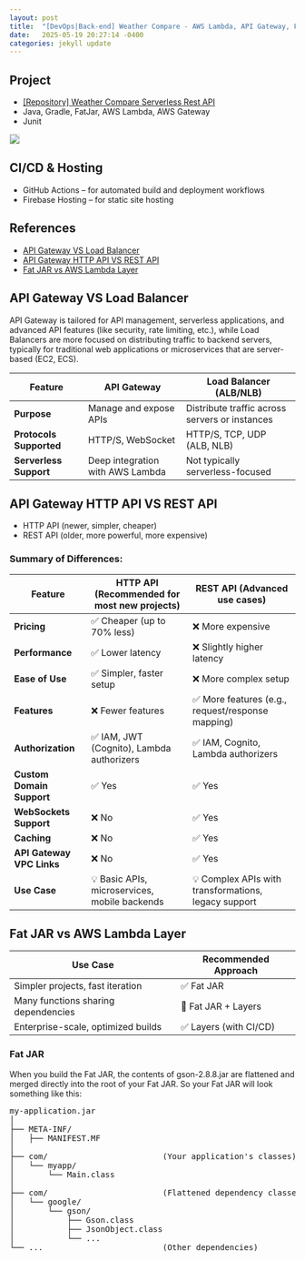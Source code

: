 ```yaml
---
layout: post
title:  "[DevOps|Back-end] Weather Compare - AWS Lambda, API Gateway, FatJar"
date:   2025-05-19 20:27:14 -0400
categories: jekyll update
---
```



## Project
- [[Repository] Weather Compare Serverless Rest API](https://github.com/JessySeo9955/indexedDB_weather_backend)
- Java, Gradle, FatJar, AWS Lambda, AWS Gateway
- Junit
<img style="max-width: 100%; border: 1px solid #ddd" src="assets/img/weather_backend.png" />

## CI/CD & Hosting

- GitHub Actions – for automated build and deployment workflows
- Firebase Hosting – for static site hosting




## References
- [API Gateway VS Load Balancer](#reference1)
- [API Gateway HTTP API VS  REST API](#reference2)
- [Fat JAR vs AWS Lambda Layer](#reference3)



<div id="reference1">

##  API Gateway VS Load Balancer

API Gateway is tailored for API management, serverless applications, and advanced API features (like security, rate limiting, etc.), while Load Balancers are more focused on distributing traffic to backend servers, typically for traditional web applications or microservices that are server-based (EC2, ECS).

| Feature | **API Gateway** | **Load Balancer** (ALB/NLB) |
| --------|-----------------|-----------------------------|
| **Purpose** | Manage and expose APIs | Distribute traffic across servers or instances |
| **Protocols Supported** | HTTP/S, WebSocket | HTTP/S, TCP, UDP (ALB, NLB) |
| **Serverless Support** | Deep integration with AWS Lambda | Not typically serverless-focused |
 

</div>

<div id="reference2">

##  API Gateway HTTP API VS  REST API

- HTTP API (newer, simpler, cheaper)
- REST API (older, more powerful, more expensive)

### Summary of Differences:

| Feature | **HTTP API** (Recommended for most new projects) | **REST API** (Advanced use cases) |
| --- | --- | --- |
| **Pricing** | ✅ Cheaper (up to 70% less) | ❌ More expensive |
| **Performance** | ✅ Lower latency | ❌ Slightly higher latency |
| **Ease of Use** | ✅ Simpler, faster setup | ❌ More complex setup |
| **Features** | ❌ Fewer features | ✅ More features (e.g., request/response mapping) |
| **Authorization** | ✅ IAM, JWT (Cognito), Lambda authorizers | ✅ IAM, Cognito, Lambda authorizers |
| **Custom Domain Support** | ✅ Yes | ✅ Yes |
| **WebSockets Support** | ❌ No | ✅ Yes |
| **Caching** | ❌ No | ✅ Yes |
| **API Gateway VPC Links** | ❌ No | ✅ Yes |
| **Use Case** | 💡 Basic APIs, microservices, mobile backends | 💡 Complex APIs with transformations, legacy support |

</div>

<div id="reference3">

##  Fat JAR vs AWS Lambda Layer

| Use Case | Recommended Approach |
| --- | --- |
| Simpler projects, fast iteration | ✅ Fat JAR |
| Many functions sharing dependencies | 🔄 Fat JAR + Layers |
| Enterprise-scale, optimized builds | ✅ Layers (with CI/CD) |

### Fat JAR
When you build the Fat JAR, the contents of gson-2.8.8.jar are flattened and merged directly into the root of your Fat JAR. So your Fat JAR will look something like this:
<pre>
my-application.jar
│
├── META-INF/
│   ├── MANIFEST.MF
│
├── com/                        (Your application's classes)
│   └── myapp/
│       └── Main.class
│
├── com/                        (Flattened dependency classes)
│   └── google/
│       └── gson/
│           ├── Gson.class
│           ├── JsonObject.class
│           └── ...
└── ...                         (Other dependencies)
</pre>
</div>

